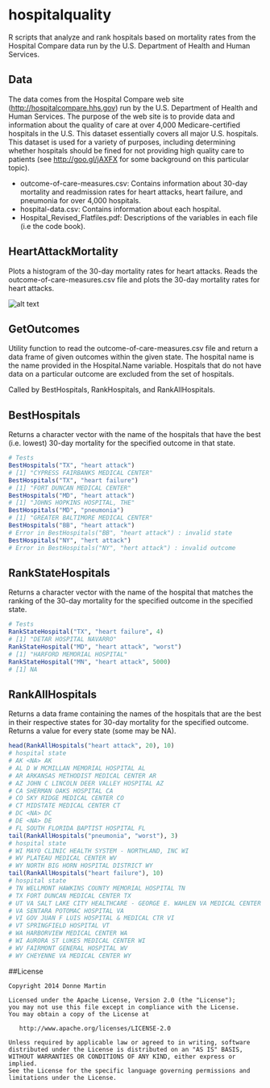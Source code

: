 # hospitalquality

R scripts that analyze and rank hospitals based on mortality rates from the Hospital Compare data run by the U.S. Department of Health and Human Services.

## Data

The data comes from the Hospital Compare web site (http://hospitalcompare.hhs.gov) run by the U.S. Department of Health and Human Services. The purpose of the web site is to provide data and information about the quality of care at over 4,000 Medicare-certified hospitals in the U.S. This dataset essentially covers all major U.S. hospitals. This dataset is used for a variety of purposes, including determining whether hospitals should be fined for not providing high quality care to patients (see http://goo.gl/jAXFX
for some background on this particular topic).

* outcome-of-care-measures.csv: Contains information about 30-day mortality and readmission rates for heart attacks, heart failure, and pneumonia for over 4,000 hospitals.
* hospital-data.csv: Contains information about each hospital.
* Hospital_Revised_Flatfiles.pdf: Descriptions of the variables in each file (i.e the code book).

## HeartAttackMortality

Plots a histogram of the 30-day mortality rates for heart attacks.  Reads the outcome-of-care-measures.csv file and plots the 30-day mortality rates for heart attacks.

![alt text](https://raw.githubusercontent.com/donnemartin/hospitalquality/master/heart-attack-mortality.png)

## GetOutcomes

Utility function to read the outcome-of-care-measures.csv file and return a data frame of given outcomes within the given state.  The hospital name is the name provided in the Hospital.Name variable. Hospitals that do not have data on a particular outcome are excluded from the set of hospitals.

Called by BestHospitals, RankHospitals, and RankAllHospitals.

## BestHospitals

Returns a character vector with the name of the hospitals that have the best (i.e. lowest) 30-day mortality for the specified outcome in that state.

```R
# Tests
BestHospitals("TX", "heart attack")
# [1] "CYPRESS FAIRBANKS MEDICAL CENTER"
BestHospitals("TX", "heart failure")
# [1] "FORT DUNCAN MEDICAL CENTER"
BestHospitals("MD", "heart attack")
# [1] "JOHNS HOPKINS HOSPITAL, THE"
BestHospitals("MD", "pneumonia")
# [1] "GREATER BALTIMORE MEDICAL CENTER"
BestHospitals("BB", "heart attack")
# Error in BestHospitals("BB", "heart attack") : invalid state
BestHospitals("NY", "hert attack")
# Error in BestHospitals("NY", "hert attack") : invalid outcome
```

## RankStateHospitals

Returns a character vector with the name of the hospital that matches the ranking of the 30-day mortality for the specified outcome in the specified state.

```R
# Tests
RankStateHospital("TX", "heart failure", 4)
# [1] "DETAR HOSPITAL NAVARRO"
RankStateHospital("MD", "heart attack", "worst")
# [1] "HARFORD MEMORIAL HOSPITAL"
RankStateHospital("MN", "heart attack", 5000)
# [1] NA
```

## RankAllHospitals

Returns a data frame containing the names of the hospitals that are the best in their respective states for 30-day mortality for the specified outcome.  Returns a value for every state (some may be NA).

```R
head(RankAllHospitals("heart attack", 20), 10)
# hospital state
# AK <NA> AK
# AL D W MCMILLAN MEMORIAL HOSPITAL AL
# AR ARKANSAS METHODIST MEDICAL CENTER AR
# AZ JOHN C LINCOLN DEER VALLEY HOSPITAL AZ
# CA SHERMAN OAKS HOSPITAL CA
# CO SKY RIDGE MEDICAL CENTER CO
# CT MIDSTATE MEDICAL CENTER CT
# DC <NA> DC
# DE <NA> DE
# FL SOUTH FLORIDA BAPTIST HOSPITAL FL
tail(RankAllHospitals("pneumonia", "worst"), 3)
# hospital state
# WI MAYO CLINIC HEALTH SYSTEM - NORTHLAND, INC WI
# WV PLATEAU MEDICAL CENTER WV
# WY NORTH BIG HORN HOSPITAL DISTRICT WY
tail(RankAllHospitals("heart failure"), 10)
# hospital state
# TN WELLMONT HAWKINS COUNTY MEMORIAL HOSPITAL TN
# TX FORT DUNCAN MEDICAL CENTER TX
# UT VA SALT LAKE CITY HEALTHCARE - GEORGE E. WAHLEN VA MEDICAL CENTER UT
# VA SENTARA POTOMAC HOSPITAL VA
# VI GOV JUAN F LUIS HOSPITAL & MEDICAL CTR VI
# VT SPRINGFIELD HOSPITAL VT
# WA HARBORVIEW MEDICAL CENTER WA
# WI AURORA ST LUKES MEDICAL CENTER WI
# WV FAIRMONT GENERAL HOSPITAL WV
# WY CHEYENNE VA MEDICAL CENTER WY
```

##License

    Copyright 2014 Donne Martin

    Licensed under the Apache License, Version 2.0 (the "License");
    you may not use this file except in compliance with the License.
    You may obtain a copy of the License at

       http://www.apache.org/licenses/LICENSE-2.0

    Unless required by applicable law or agreed to in writing, software
    distributed under the License is distributed on an "AS IS" BASIS,
    WITHOUT WARRANTIES OR CONDITIONS OF ANY KIND, either express or implied.
    See the License for the specific language governing permissions and
    limitations under the License.
